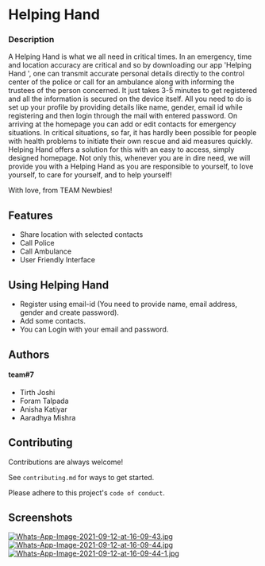 
# Helping Hand

### Description 
A Helping Hand is what we all need in critical times. In an emergency, time and location accuracy are critical and so by downloading our app 'Helping Hand ', one can transmit accurate personal details directly to the control center of the police or call for an ambulance along with informing the trustees of the person concerned. It just takes 3-5 minutes to get registered and all the information is secured on the device itself. All you need to do is set up your profile by providing details like name, gender, email id while registering and then login through the mail with entered  password. On arriving at the homepage you can add or edit contacts for emergency situations. In critical situations, so far, it has hardly been possible for people with health problems to initiate their own rescue and aid measures quickly. Helping Hand offers a solution for this with an easy to access, simply designed homepage. Not only this, whenever you are in dire need, we will provide you with a Helping Hand as you are responsible to yourself, to love yourself, to care for yourself, and to help yourself!

With love, from TEAM Newbies!
## Features

 - Share location with selected contacts 
 - Call Police
 - Call Ambulance  
 - User Friendly Interface

## Using Helping Hand

- Register using email-id (You need to provide name, email address, gender and create password).
- Add some contacts.
- You can Login with your email and password.


  
## Authors

#### team#7

- Tirth Joshi
- Foram Talpada
- Anisha Katiyar
- Aaradhya Mishra
  
## Contributing

Contributions are always welcome!

See `contributing.md` for ways to get started.

Please adhere to this project's `code of conduct`.

  
## Screenshots

[![Whats-App-Image-2021-09-12-at-16-09-43.jpg](https://i.postimg.cc/bNWXZQrp/Whats-App-Image-2021-09-12-at-16-09-43.jpg)](https://postimg.cc/BXT7yP2V)
[![Whats-App-Image-2021-09-12-at-16-09-44.jpg](https://i.postimg.cc/28cWh5Nz/Whats-App-Image-2021-09-12-at-16-09-44.jpg)](https://postimg.cc/0bSrqPN3)
[![Whats-App-Image-2021-09-12-at-16-09-44-1.jpg](https://i.postimg.cc/sx02QvQq/Whats-App-Image-2021-09-12-at-16-09-44-1.jpg)](https://postimg.cc/bSkP4YR9)
  